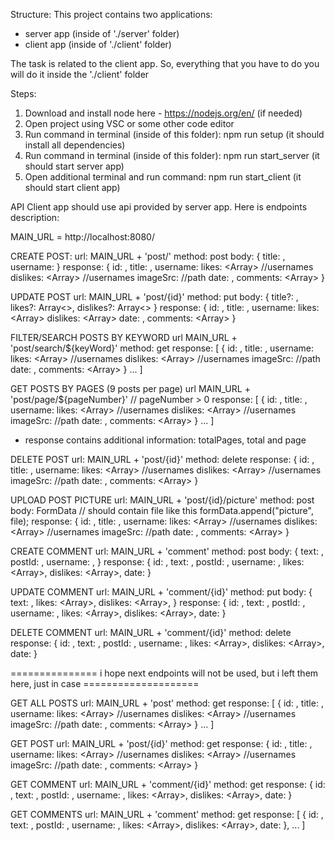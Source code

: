 Structure:
This project contains two applications:
- server app (inside of './server' folder)
- client app (inside of './client' folder)

The task is related to the client app. So, everything that you have to do you will do it inside the './client' folder

Steps:
1. Download and install node here - https://nodejs.org/en/ (if needed)
2. Open project using VSC or some other code editor
3. Run command in terminal (inside of this folder): npm run setup (it should install all dependencies)
4. Run command in terminal (inside of this folder): npm run start_server (it should start server app)
5. Open additional terminal and run command: npm run start_client (it should start client app)

API
Client app should use api provided by server app.
Here is endpoints description:

MAIN_URL = http://localhost:8080/

CREATE POST:
url: MAIN_URL + 'post/'
method: post
body: {
    title: <string>,
    username: <string>
}
response: {
    id: <number>,
    title: <string>,
    username: <string>
    likes: <Array<string>> //usernames
    dislikes: <Array<string>> //usernames
    imageSrc: <string> //path
    date: <number>,
    comments: <Array<Comment>>
}

UPDATE POST
url: MAIN_URL + 'post/{id}'
method: put
body: {
    title?: <string>,
    likes?: Array<<string>>,
    dislikes?: Array<<strings>>
}
response: {
    id: <number>,
    title: <string>,
    username: <string>
    likes: <Array<string>>
    dislikes: <Array<string>>
    date: <number>,
    comments: <Array<Comment>>
}

FILTER/SEARCH POSTS BY KEYWORD
url MAIN_URL + 'post/search/${keyWord}'
method: get
response: [
    {
        id: <number>,
        title: <string>,
        username: <string>
        likes: <Array<string>> //usernames
        dislikes: <Array<string>> //usernames
        imageSrc: <string> //path
        date: <number>,
        comments: <Array<Comment>>
    }
    ...
]

GET POSTS BY PAGES (9 posts per page)
url MAIN_URL + 'post/page/${pageNumber}' // pageNumber > 0
response: [
    {
        id: <number>,
        title: <string>,
        username: <string>
        likes: <Array<string>> //usernames
        dislikes: <Array<string>> //usernames
        imageSrc: <string> //path
        date: <number>,
        comments: <Array<Comment>>
    }
    ...
]
+ response contains additional information: totalPages, total and page

DELETE POST
url: MAIN_URL + 'post/{id}'
method: delete
response: {
    id: <number>,
    title: <string>,
    username: <string>
    likes: <Array<string>> //usernames
    dislikes: <Array<string>> //usernames
    imageSrc: <string> //path
    date: <number>,
    comments: <Array<Comment>>
}

UPLOAD POST PICTURE
url: MAIN_URL + 'post/{id}/picture'
method: post
body: FormData // should contain file like this formData.append("picture", file);
response: {
    id: <number>,
    title: <string>,
    username: <string>
    likes: <Array<string>> //usernames
    dislikes: <Array<string>> //usernames
    imageSrc: <string> //path
    date: <number>,
    comments: <Array<Comment>>
}

CREATE COMMENT
url: MAIN_URL + 'comment'
method: post
body: {
    text: <string>,
    postId: <number>,
    username: <string>,
}
response: {
    id: <number>,
    text: <string>,
    postId: <number>,
    username: <string>,
    likes: <Array<strings>>,
    dislikes: <Array<strings>>,
    date: <number>
}

UPDATE COMMENT
url: MAIN_URL + 'comment/{id}'
method: put
body: {
    text: <string>,
    likes: <Array<strings>>,
    dislikes: <Array<strings>>,
}
response: {
    id: <number>,
    text: <string>,
    postId: <number>,
    username: <string>,
    likes: <Array<strings>>,
    dislikes: <Array<strings>>,
    date: <number>
}

DELETE COMMENT
url: MAIN_URL + 'comment/{id}'
method: delete
response: {
    id: <number>,
    text: <string>,
    postId: <number>,
    username: <string>,
    likes: <Array<strings>>,
    dislikes: <Array<strings>>,
    date: <number>
}


=============== i hope next endpoints will not be used, but i left them here, just in case ====================

GET ALL POSTS
url: MAIN_URL + 'post'
method: get
response: [
    {
        id: <number>,
        title: <string>,
        username: <string>
        likes: <Array<string>> //usernames
        dislikes: <Array<string>> //usernames
        imageSrc: <string> //path
        date: <number>,
        comments: <Array<Comment>>
    }
    ...
]

GET POST
url: MAIN_URL + 'post/{id}'
method: get
response: {
    id: <number>,
    title: <string>,
    username: <string>
    likes: <Array<string>> //usernames
    dislikes: <Array<string>> //usernames
    imageSrc: <string> //path
    date: <number>,
    comments: <Array<Comment>>
}

GET COMMENT
url: MAIN_URL + 'comment/{id}'
method: get
response: {
    id: <number>,
    text: <string>,
    postId: <number>,
    username: <string>,
    likes: <Array<strings>>,
    dislikes: <Array<strings>>,
    date: <number>
}

GET COMMENTS
url: MAIN_URL + 'comment'
method: get
response: [
    {
        id: <number>,
        text: <string>,
        postId: <number>,
        username: <string>,
        likes: <Array<strings>>,
        dislikes: <Array<strings>>,
        date: <number>
    },
    ...
]
